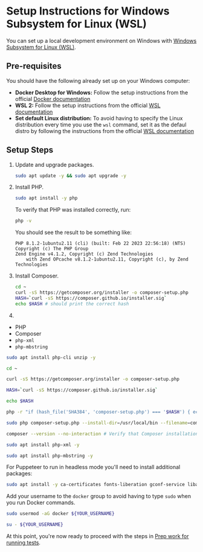 # Setup Instructions for Windows Subsystem for Linux (WSL)

You can set up a local development environment on Windows with [Windows Subsystem for Linux (WSL)](https://docs.microsoft.com/en-us/windows/wsl/).

## Pre-requisites

You should have the following already set up on your Windows computer:

-   **Docker Desktop for Windows:** Follow the setup instructions from the official [Docker documentation](https://docs.docker.com/docker-for-windows/install/)
-   **WSL 2:** Follow the setup instructions from the official [WSL documentation](https://docs.microsoft.com/en-us/windows/wsl/install)
-   **Set default Linux distribution:** To avoid having to specify the Linux distribution every time you use the `wsl` command, set it as the defaul distro by following the instructions from the official [WSL documentation](https://docs.microsoft.com/en-us/windows/wsl/basic-commands#set-default-linux-distribution)

## Setup Steps



1. Update and upgrade packages.

    ```bash
    sudo apt update -y && sudo apt upgrade -y
    ```

1. Install PHP.

    ```bash
    sudo apt install -y php
    ```

    To verify that PHP was installed correctly, run:

    ```bash
    php -v
    ```

    You should see the result to be something like:

    ```
    PHP 8.1.2-1ubuntu2.11 (cli) (built: Feb 22 2023 22:56:18) (NTS)
    Copyright (c) The PHP Group
    Zend Engine v4.1.2, Copyright (c) Zend Technologies
        with Zend OPcache v8.1.2-1ubuntu2.11, Copyright (c), by Zend Technologies
    ```

1. Install Composer.

    ```bash
    cd ~
    curl -sS https://getcomposer.org/installer -o composer-setup.php
    HASH=`curl -sS https://composer.github.io/installer.sig`
    echo $HASH # should print the correct hash
    ```



1. 
-   PHP
-   Composer
-   `php-xml`
-   `php-mbstring`

```bash
sudo apt install php-cli unzip -y

cd ~

curl -sS https://getcomposer.org/installer -o composer-setup.php

HASH=`curl -sS https://composer.github.io/installer.sig`

echo $HASH

php -r "if (hash_file('SHA384', 'composer-setup.php') === '$HASH') { echo 'Installer verified'; } else { echo 'Installer corrupt'; unlink('composer-setup.php'); } echo PHP_EOL;"

sudo php composer-setup.php --install-dir=/usr/local/bin --filename=composer

composer --version --no-interaction # Verify that Composer installation was successful

sudo apt install php-xml -y

sudo apt install php-mbstring -y
```

For Puppeteer to run in headless mode you'll need to install additional packages:

```bash
sudo apt install -y ca-certificates fonts-liberation gconf-service libappindicator1 libasound2 libatk-bridge2.0-0 libatk1.0-0 libc6 libcairo2 libcups2 libdbus-1-3 libexpat1 libfontconfig1 libgbm1 libgcc1 libgconf-2-4 libgdk-pixbuf2.0-0 libglib2.0-0 libgtk-3-0 libnspr4 libnss3 libpango-1.0-0 libpangocairo-1.0-0 libstdc++6 libx11-6 libx11-xcb1 libxcb1 libxcomposite1 libxcursor1 libxdamage1 libxext6 libxfixes3 libxi6 libxrandr2 libxrender1 libxss1 libxtst6 lsb-release wget xdg-utils
```

Add your username to the `docker` group to avoid having to type `sudo` when you run Docker commands.

```bash
sudo usermod -aG docker ${YOUR_USERNAME}

su - ${YOUR_USERNAME}
```

At this point, you're now ready to proceed with the steps in [Prep work for running tests](./README.md#prep-work-for-running-tests).
